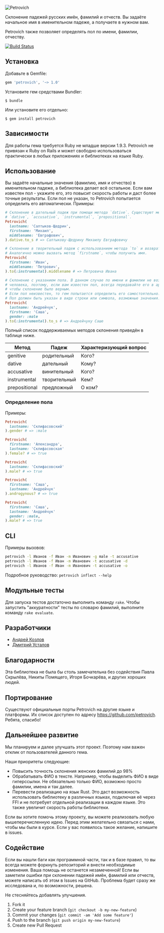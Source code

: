 ![Petrovich](petrovich.png)

Склонение падежей русских имён, фамилий и отчеств. Вы задаёте начальное имя
в именительном падеже, а получаете в нужном вам.

Petrovich также позволяет определять пол по имени, фамилии, отчеству.

[![Build Status](https://travis-ci.org/petrovich/petrovich-ruby.svg?branch=dev-1.0)](https://travis-ci.org/petrovich/petrovich-ruby)

## Установка

Добавьте в Gemfile:

```ruby
gem 'petrovich', '~> 1.0'
```

Установите гем cредствами Bundler:

    $ bundle

Или установите его отдельно:

    $ gem install petrovich

## Зависимости

Для работы гема требуется Ruby не младше версии 1.9.3. Petrovich не
привязан к Ruby on Rails и может свободно использоваться практически
в любых приложениях и библиотеках на языке Ruby.

## Использование

Вы задаёте начальные значения (фамилию, имя и отчество) в именительном
падеже, а библиотека делает всё остальное. Если вам известен пол - укажите его, это повысит скорость работы и даст более точные результаты. Если пол не указан, то Petrovich попытается определить его автоматически. Примеры:

```ruby
# Склонение в дательный падеж при помощи метода `dative`. Существуют методы `genitive`,
# `dative`, `accusative`, `instrumental`, `prepositional`.
Petrovich(
  lastname: 'Салтыков-Щедрин',
  firstname: 'Михаил',
  middlename: 'Евграфович',
).dative.to_s # => Салтыкову-Щедрину Михаилу Евграфовичу

# Склонение в творительный падеж с использованием метода `to` и возвратом отчества.
# Аналогично можно вызвать метод `firstname`, чтобы получить имя.
Petrovich(
  firstname: 'Иван',
  middlename: 'Петрович',
).to(:instrumental).middlename # => Петровича Ивана

# Склонение с указанием пола. В данном случае по имени и фамилии не возможно определить пол
# человека, поэтому, если вам известен пол, всегда передавайте его в аргументах,
# чтобы склонение было верным.
# Если пол неизвестен, то гем попытается определить его самостоятельно.
# Пол должен быть указан в виде строки или символа, возможные значения: male, female.
Petrovich(
  lastname: 'Андрейчук',
  firstname: 'Саша',
  gender: :male
).to(:instrumental).to_s # => Андрейчуку Саше
```

Полный список поддерживаемых методов склонения приведён
в таблице ниже.

| Метод          | Падеж        | Характеризующий вопрос |
|----------------|--------------|------------------------|
| genitive       | родительный  | Кого?                  |
| dative         | дательный    | Кому?                  |
| accusative     | винительный  | Кого?                  |
| instrumental   | творительный | Кем?                   |
| prepositional  | предложный   | О ком?                 |

### Определение пола

Примеры:

```ruby
Petrovich(
  lastname: 'Склифасовский'
).gender # => :male

Petrovich(
  firstname: 'Александра',
  lastname: 'Склифасовская'
).female? # => true

Petrovich(
  lastname: 'Склифасовский'
).male? # => true

Petrovich(
  firstname: 'Саша',
  lastname: 'Андрейчук'
).androgynous? # => true

Petrovich(
  firstname: 'Саша',
  lastname: 'Андрейчук'
  gender: :male,
).male? # => true
```

## CLI

Примеры вызовов:

```bash
petrovich -l Иванов -f Иван -m Иванович -g male -t accusative
petrovich -l Иванов -f Иван -m Иванович -t accusative -d
petrovich -l Иванов -f Иван -m Иванович -t accusative -o
```

Подробное руководство: `petrovich inflect --help`

## Модульные тесты

Для запуска тестов достаточно выполнить команду `rake`.
Чтобы запустить "аккуратности" тесты по словарю фамилий, выполните команду `rake evaluate`.

## Разработчики

 * [Андрей Козлов](https://github.com/tanraya)
 * [Дмитрий Усталов](http://ustalov.name)

## Благодарности

Эта библиотека не была бы столь замечательна без содействия Павла Скрылёва,
Никиты Помящего, Игоря Бочкарёва, и других хороших людей.

## Портирование

Существуют официальные порты Petrovich на другие языке и платформы. Их список
доступен по адресу <https://github.com/petrovich>. Ребята, спасибо!

## Дальнейшее развитие

Мы планируем и далее улучшать этот проект. Поэтому нам важен отклик от
пользователей данного гема.

Наши приоритеты следующие:

* Повысить точность склонения женских фамилий до 98%
* Обрабатывать ФИО в тексте. Например, чтобы выделить ФИО в виде гиперссылки. Не обязательно только ФИО, возможно просто фамилии, имена и так далее.
* Перевести реализацию на язык Rust. Это даст возможность использовать библиотеку в различных языках, подключая её через FFI и не потребует отдельной реализации в каждом языке. Это также увеличит скорость работы библиотеки.

Если вы хотите помочь этому проекту, вы можете реализовать любую
вышеперечисленную идею. Перед этим желательно связаться с нами,
чтобы мы были в курсе. Если у вас появилось такое желание, напишите в issues.

## Содействие

Если вы нашли баги как программной части, так и в базе правил, то вы всегда
можете форкнуть репозиторий и внести необходимые изменения. Ваша помощь не
останется незамеченной! Если вы заметили ошибки при склонении падежей имён,
фамилий или отчеств, можете написать об этом в Issues на GitHub.
Проблема будет сразу же исследована и, по возможности, решена.

Не стесняйтесь добавлять улучшения.

1. Fork it
2. Create your feature branch (`git checkout -b my-new-feature`)
3. Commit your changes (`git commit -am 'Add some feature'`)
4. Push to the branch (`git push origin my-new-feature`)
5. Create new Pull Request
